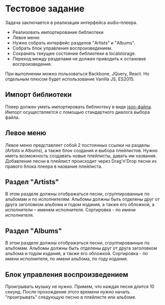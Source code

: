 # Тестовое задание

Задача заключается в реализации интерфейса audio–плеера.

- Реализовать импортирование библиотеки
- Левое меню
- Нужно собрать интерфейс разделов "Artists" и "Albums".
- Собрать блок управления воспроизведением. 
- Сохранять текущее состояние библиотеки в localstorage.
- Переход между разделами не должен приводить к остановке воспроизведения.

При выполнении можно пользоваться Backbone, JQuery, React. Но отдельным плюсом будет использование Vanilla JS, ES2015.

## Импорт библиотеки

Плеер должен уметь импортировать библиотеку в виде [json-файла](https://raw.githubusercontent.com/VladimirSemenyuk/target-frontend-test/master/library.json).
Импорт осуществляется с помощью стандартного диалога выбора файла.

## Левое меню

Левое меню представляет собой 2 постоянных ссылки на разделы (Artists и Albums), а также блок создания и выбора плейлистов.
Нужно иметь возможность создавать новые плейлисты, давать им названия. Добавление песни в плейлист происходит через Drag'n'Drop песни из правого блока плеера в название плейлиста.

## Раздел "Artists"

В этом разделе должны отображаться песни, сгруппированные по альбомам и по исполнителям. Альбомы должны быть отделены друг от друга заголовком альбома и годом издания, а также его обложкой, а исполнители – именем исполнителя. Сортировка - по имени исполнителя.

## Раздел "Albums"

В этом разделе должны отображаться песни, сгруппированные по альбомам. Альбомы должны быть отделены друг от друга заголовком альбома и годом издания, а также его обложкой. Сортировка - по имени исполнителя, по имени альбома, по году издания.

## Блок управления воспроизведением

Проигрывать музыку не нужно. Примем, что каждая песня длится 10 секунд. После прохождения этого времени нужно начать "проигрывать" следующую песню в плейлисте или альбоме.


